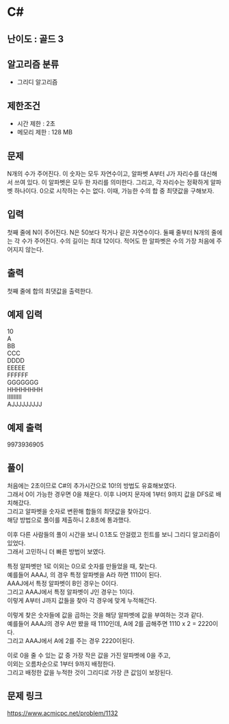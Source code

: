 # C#

## 난이도 : 골드 3

## 알고리즘 분류
  - 그리디 알고리즘

## 제한조건
  - 시간 제한 : 2초
  - 메모리 제한 : 128 MB

## 문제
N개의 수가 주어진다. 이 숫자는 모두 자연수이고, 알파벳 A부터 J가 자리수를 대신해서 쓰여 있다. 이 알파벳은 모두 한 자리를 의미한다. 그리고, 각 자리수는 정확하게 알파벳 하나이다. 0으로 시작하는 수는 없다. 이때, 가능한 수의 합 중 최댓값을 구해보자.<br/>


## 입력
첫째 줄에 N이 주어진다. N은 50보다 작거나 같은 자연수이다. 둘째 줄부터 N개의 줄에는 각 수가 주어진다. 수의 길이는 최대 12이다. 적어도 한 알파벳은 수의 가장 처음에 주어지지 않는다.<br/>


## 출력
첫째 줄에 합의 최댓값을 출력한다.<br/>


## 예제 입력
10<br/>
A<br/>
BB<br/>
CCC<br/>
DDDD<br/>
EEEEE<br/>
FFFFFF<br/>
GGGGGGG<br/>
HHHHHHHH<br/>
IIIIIIIII<br/>
AJJJJJJJJJ<br/>


## 예제 출력
9973936905<br/>


## 풀이
처음에는 2초이므로 C#의 추가시간으로 10!의 방법도 유효해보였다.<br/>
그래서 0이 가능한 경우면 0을 채운다. 이후 나머지 문자에 1부터 9까지 값을 DFS로 배치해갔다.<br/>
그리고 알파벳을 숫자로 변환해 합들의 최댓값을 찾아갔다.<br/>
해당 방법으로 풀이를 제출하니 2.8초에 통과했다.<br/>


이후 다른 사람들의 풀이 시간을 보니 0.1초도 안걸렸고 힌트를 보니 그리디 알고리즘이 있었다.<br/>
그래서 고민하니 더 빠른 방법이 보였다.<br/>


특정 알파벳만 1로 이외는 0으로 숫자를 만들었을 때, 찾는다.<br/>
예를들어 AAAJ, 의 경우 특정 알파벳을 A라 하면 1110이 된다.<br/>
AAAJ에서 특정 알파벳이 B인 경우는 0이다.<br/>
그리고 AAAJ에서 특정 알파벳이 J인 경우는 1이다.<br/>
이렇게 A부터 J까지 값들을 찾아 각 경우에 맞게 누적해간다.<br/>


이렇게 찾은 숫자들에 값을 곱하는 것을 해당 알파벳에 값을 부여하는 것과 같다.<br/>
예를들어 AAAJ의 경우 A만 봤을 때 1110인데, A에 2를 곱해주면 1110 x 2 = 2220이다.<br/>
그리고 AAAJ에서 A에 2를 주는 경우 2220이된다.<br/>


이로 0을 줄 수 있는 값 중 가장 작은 값을 가진 알파벳에 0을 주고,<br/>
이외는 오름차순으로 1부터 9까지 배정한다.<br/>
그리고 배정한 값을 누적한 것이 그리디로 가장 큰 값임이 보장된다.<br/>


## 문제 링크
https://www.acmicpc.net/problem/1132